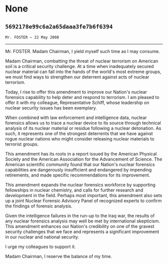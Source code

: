 # None
## `5692178e99c6a2a65daaa3fe7b6f6394`
`Mr. FOSTER — 22 May 2008`

---


Mr. FOSTER. Madam Chairman, I yield myself such time as I may 
consume.

Madam Chairman, combatting the threat of nuclear terrorism on 
American soil is a critical security challenge. At a time when 
inadequately secured nuclear material can fall into the hands of the 
world's most extreme groups, we must find ways to strengthen our 
deterrent against acts of nuclear terrorism.

Today, I rise to offer this amendment to improve our Nation's nuclear 
forensics capability to help deter and respond to terrorism. I am 
pleased to offer it with my colleague, Representative Schiff, whose 
leadership on nuclear security issues has been exemplary.

When combined with law enforcement and intelligence data, nuclear 
forensics allows us to trace a nuclear device to its source through 
technical analysis of its nuclear material or residue following a 
nuclear detonation. As such, it represents one of the strongest 
deterrents that we have against rogue nuclear nations who might 
consider releasing nuclear materials to terrorist groups.

This amendment has its roots in a report issued by the American 
Physical Society and the American Association for the Advancement of 
Science. The American scientific community found that our Nation's 
nuclear forensics capabilities are dangerously insufficient and 
endangered by impending retirements, and made specific recommendations 
for its improvement.

This amendment expands the nuclear forensics workforce by supporting 
fellowships in nuclear chemistry, and calls for further research and 
development in the field. Perhaps most important, this amendment also 
sets up a joint Nuclear Forensic Advisory Panel of recognized experts 
to confirm the findings of forensic analysis.

Given the intelligence failures in the run-up to the Iraq war, the 
results of any nuclear forensics analysis may well be met by 
international skepticism. This amendment enhances our Nation's 
credibility on one of the gravest security challenges that we face and 
represents a significant improvement in our nuclear and national 
security.

I urge my colleagues to support it.

Madam Chairman, I reserve the balance of my time.